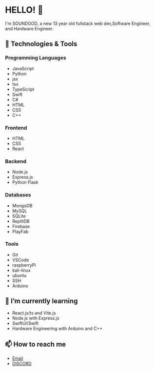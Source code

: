 # HELLO! 👋

I'm SOUNDGOD, a new 13 year old fullstack web dev,Software Engineer, and Hardware Engineer.

## 🔧 Technologies & Tools

### Programming Languages
- JavaScript
- Python
- jsx
- tsx
- TypeScript
- Swift
- C#
- HTML
- CSS
- C++

### Frontend
- HTML
- CSS
- React

### Backend
- Node.js
- Express.js
- Python Flask

### Databases
- MongoDB
- MySQL
- SQLite
- ReplitDB
- Firebase
- PlayFab

### Tools
- Git
- VSCode
- raspberryPi
- kali-linux
- ubuntu
- SSH
- Arduino

## 🌱 I’m currently learning
- React.js/ts and Vite.js
- Node.js with Express.js
- SwiftUI/Swift
- Hardware Engineering with Arduino and C++

## 📫 How to reach me
- [Email](mailto:cbysket@gmail.com)
- [DISCORD](https://discord.com/users/1189624341302882487)

